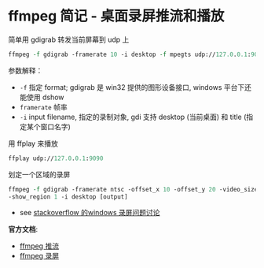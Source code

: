# ffmpeg 简记 - 桌面录屏推流和播放

简单用 gdigrab 转发当前屏幕到 udp 上

```perl
ffmpeg -f gdigrab -framerate 10 -i desktop -f mpegts udp://127.0.0.1:9090
```

参数解释：

* `-f` 指定 format; gdigrab 是 win32 提供的图形设备接口, windows 平台下还能使用 dshow
* `framerate` 帧率
* `-i` input filename, 指定的录制对象, gdi 支持 desktop (当前桌面) 和 title (指定某个窗口名字)

用 ffplay 来播放

```perl
ffplay udp://127.0.0.1:9090
```

划定一个区域的录屏

```perl
ffmpeg -f gdigrab -framerate ntsc -offset_x 10 -offset_y 20 -video_size 640x480 \
-show_region 1 -i desktop [output]
```


* see [stackoverflow 的windows 录屏问题讨论](https://stackoverflow.com/questions/6766333/capture-windows-screen-with-ffmpeg)


__官方文档__: 

* [ffmpeg 推流](https://trac.ffmpeg.org/wiki/StreamingGuide)
* [ffmpeg 录屏](https://trac.ffmpeg.org/wiki/Capture/Desktop)